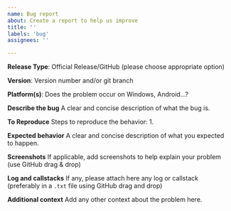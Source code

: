 ```yaml
---
name: Bug report
about: Create a report to help us improve
title: ''
labels: 'bug'
assignees: ''

---
```


**Release Type**: Official Release/GitHub (please choose appropriate option)

**Version**: Version number and/or git branch

**Platform(s)**: Does the problem occur on Windows, Android...?

**Describe the bug**
A clear and concise description of what the bug is.

**To Reproduce**
Steps to reproduce the behavior:
1. 

**Expected behavior**
A clear and concise description of what you expected to happen.

**Screenshots**
If applicable, add screenshots to help explain your problem (use GitHub drag & drop)

**Log and callstacks**
If any, please attach here any log or callstack (preferably in a `.txt` file using GitHub drag and drop)

**Additional context**
Add any other context about the problem here.

